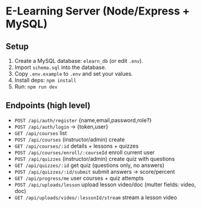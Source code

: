 # E-Learning Server (Node/Express + MySQL)

## Setup
1. Create a MySQL database: `elearn_db` (or edit `.env`).
2. Import `schema.sql` into the database.
3. Copy `.env.example` to `.env` and set your values.
4. Install deps: `npm install`
5. Run: `npm run dev`

## Endpoints (high level)
- `POST /api/auth/register` {name,email,password,role?}
- `POST /api/auth/login` -> {token,user}
- `GET /api/courses` list
- `POST /api/courses` (instructor/admin) create
- `GET /api/courses/:id` details + lessons + quizzes
- `POST /api/courses/enroll/:courseId` enroll current user
- `POST /api/quizzes` (instructor/admin) create quiz with questions
- `GET /api/quizzes/:id` get quiz (questions only, no answers)
- `POST /api/quizzes/:id/submit` submit answers -> score/percent
- `GET /api/progress/me` user courses + quiz attempts
- `POST /api/uploads/lesson` upload lesson video/doc (multer fields: video, doc)
- `GET /api/uploads/video/:lessonId/stream` stream a lesson video
